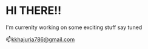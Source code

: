 # HI THERE!!

I'm currenlty working on some exciting stuff say tuned

:mailbox:kkhajuria786@gmail.com
